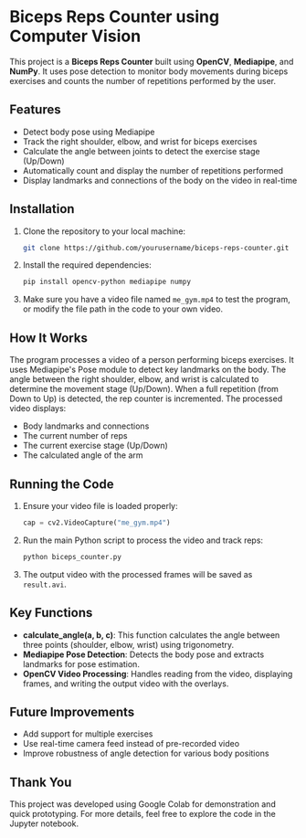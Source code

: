 # Biceps Reps Counter using Computer Vision

This project is a **Biceps Reps Counter** built using **OpenCV**, **Mediapipe**, and **NumPy**. It uses pose detection to monitor body movements during biceps exercises and counts the number of repetitions performed by the user.

## Features
- Detect body pose using Mediapipe
- Track the right shoulder, elbow, and wrist for biceps exercises
- Calculate the angle between joints to detect the exercise stage (Up/Down)
- Automatically count and display the number of repetitions performed
- Display landmarks and connections of the body on the video in real-time

## Installation

1. Clone the repository to your local machine:
    ```bash
    git clone https://github.com/yourusername/biceps-reps-counter.git
    ```

2. Install the required dependencies:
    ```bash
    pip install opencv-python mediapipe numpy
    ```

3. Make sure you have a video file named `me_gym.mp4` to test the program, or modify the file path in the code to your own video.

## How It Works

The program processes a video of a person performing biceps exercises. It uses Mediapipe's Pose module to detect key landmarks on the body. The angle between the right shoulder, elbow, and wrist is calculated to determine the movement stage (Up/Down). When a full repetition (from Down to Up) is detected, the rep counter is incremented. The processed video displays:
- Body landmarks and connections
- The current number of reps
- The current exercise stage (Up/Down)
- The calculated angle of the arm

## Running the Code

1. Ensure your video file is loaded properly:
    ```python
    cap = cv2.VideoCapture("me_gym.mp4")
    ```

2. Run the main Python script to process the video and track reps:
    ```bash
    python biceps_counter.py
    ```

3. The output video with the processed frames will be saved as `result.avi`.

## Key Functions
- **calculate_angle(a, b, c)**: This function calculates the angle between three points (shoulder, elbow, wrist) using trigonometry.
- **Mediapipe Pose Detection**: Detects the body pose and extracts landmarks for pose estimation.
- **OpenCV Video Processing**: Handles reading from the video, displaying frames, and writing the output video with the overlays.

## Future Improvements
- Add support for multiple exercises
- Use real-time camera feed instead of pre-recorded video
- Improve robustness of angle detection for various body positions

## Thank You

This project was developed using Google Colab for demonstration and quick prototyping. For more details, feel free to explore the code in the Jupyter notebook.
